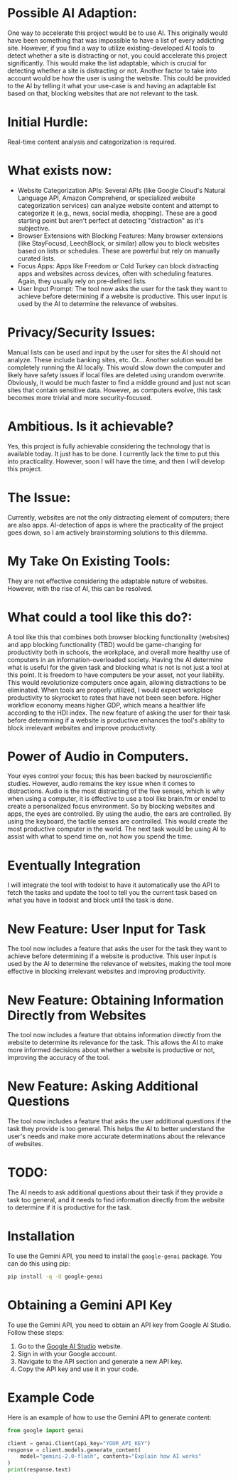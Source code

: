 # Possible AI Adaption:
One way to accelerate this project would be to use AI. This originally would have been something that was impossible to have a list of every addicting site. However, if you find a way to utilize existing-developed AI tools to detect whether a site is distracting or not, you could accelerate this project significantly. This would make the list adaptable, which is crucial for detecting whether a site is distracting or not. Another factor to take into account would be how the user is using the website. This could be provided to the AI by telling it what your use-case is and having an adaptable list based on that, blocking websites that are not relevant to the task.

# Initial Hurdle:
Real-time content analysis and categorization is required.

# What exists now:

* Website Categorization APIs: Several APIs (like Google Cloud's Natural Language API, Amazon Comprehend, or specialized website categorization services) can analyze website content and attempt to categorize it (e.g., news, social media, shopping). These are a good starting point but aren't perfect at detecting "distraction" as it's subjective.
* Browser Extensions with Blocking Features: Many browser extensions (like StayFocusd, LeechBlock, or similar) allow you to block websites based on lists or schedules. These are powerful but rely on manually curated lists.
* Focus Apps: Apps like Freedom or Cold Turkey can block distracting apps and websites across devices, often with scheduling features. Again, they usually rely on pre-defined lists.
* User Input Prompt: The tool now asks the user for the task they want to achieve before determining if a website is productive. This user input is used by the AI to determine the relevance of websites.

# Privacy/Security Issues:
Manual lists can be used and input by the user for sites the AI should not analyze. These include banking sites, etc. Or... Another solution would be completely running the AI locally. This would slow down the computer and likely have safety issues if local files are deleted using urandom overwrite. Obviously, it would be much faster to find a middle ground and just not scan sites that contain sensitive data. However, as computers evolve, this task becomes more trivial and more security-focused.

# Ambitious. Is it achievable?

Yes, this project is fully achievable considering the technology that is available today. It just has to be done. I currently lack the time to put this into practicality. However, soon I will have the time, and then I will develop this project.

# The Issue:
Currently, websites are not the only distracting element of computers; there are also apps. AI-detection of apps is where the practicality of the project goes down, so I am actively brainstorming solutions to this dilemma.

# My Take On Existing Tools:
They are not effective considering the adaptable nature of websites. However, with the rise of AI, this can be resolved.

# What could a tool like this do?:

A tool like this that combines both browser blocking functionality (websites) and app blocking functionality (TBD) would be game-changing for productivity both in schools, the workplace, and overall more healthy use of computers in an information-overloaded society. Having the AI determine what is useful for the given task and blocking what is not is not just a tool at this point. It is freedom to have computers be your asset, not your liability. This would revolutionize computers once again, allowing distractions to be eliminated. When tools are properly utilized, I would expect workplace productivity to skyrocket to rates that have not been seen before. Higher workflow economy means higher GDP, which means a healthier life according to the HDI index. The new feature of asking the user for their task before determining if a website is productive enhances the tool's ability to block irrelevant websites and improve productivity.

# Power of Audio in Computers.

Your eyes control your focus; this has been backed by neuroscientific studies. However, audio remains the key issue when it comes to distractions. Audio is the most distracting of the five senses, which is why when using a computer, it is effective to use a tool like brain.fm or endel to create a personalized focus environment. So by blocking websites and apps, the eyes are controlled. By using the audio, the ears are controlled. By using the keyboard, the tactile senses are controlled. This would create the most productive computer in the world. The next task would be using AI to assist with what to spend time on, not how you spend the time.

# Eventually Integration

I will integrate the tool with todoist to have it automatically use the API to fetch the tasks and update the tool to tell you the current task based on what you have in todoist and block until the task is done.

# New Feature: User Input for Task

The tool now includes a feature that asks the user for the task they want to achieve before determining if a website is productive. This user input is used by the AI to determine the relevance of websites, making the tool more effective in blocking irrelevant websites and improving productivity.

# New Feature: Obtaining Information Directly from Websites

The tool now includes a feature that obtains information directly from the website to determine its relevance for the task. This allows the AI to make more informed decisions about whether a website is productive or not, improving the accuracy of the tool.

# New Feature: Asking Additional Questions

The tool now includes a feature that asks the user additional questions if the task they provide is too general. This helps the AI to better understand the user's needs and make more accurate determinations about the relevance of websites.

# TODO:
The AI needs to ask additional questions about their task if they provide a task too general, and it needs to find information directly from the website to determine if it is productive for the task.

# Installation

To use the Gemini API, you need to install the `google-genai` package. You can do this using pip:

```sh
pip install -q -U google-genai
```

# Obtaining a Gemini API Key

To use the Gemini API, you need to obtain an API key from Google AI Studio. Follow these steps:

1. Go to the [Google AI Studio](https://ai.google.com/studio) website.
2. Sign in with your Google account.
3. Navigate to the API section and generate a new API key.
4. Copy the API key and use it in your code.

# Example Code

Here is an example of how to use the Gemini API to generate content:

```python
from google import genai

client = genai.Client(api_key="YOUR_API_KEY")
response = client.models.generate_content(
    model="gemini-2.0-flash", contents="Explain how AI works"
)
print(response.text)
```
